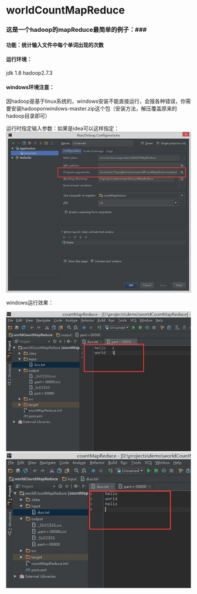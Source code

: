 # worldCountMapReduce
### 这是一个hadoop的mapReduce最简单的例子：###
#### 功能：统计输入文件中每个单词出现的次数 ####
#### 运行环境： ####
jdk 1.8
hadoop2.7.3

#### windows环境注意： ####
因hadoop是基于linux系统的，windows安装不能直接运行，会报各种错误，你需要安装hadooponwindows-master.zip这个包（安装方法，解压覆盖原来的hadoop目录即可）

运行时指定输入参数：如果是idea可以这样指定：![](https://github.com/chenxiaoqiong/worldCountMapReduce/blob/master/imgs/1.jpg)

windows运行效果：

![](https://github.com/chenxiaoqiong/worldCountMapReduce/blob/master/imgs/2.jpg)
![](https://github.com/chenxiaoqiong/worldCountMapReduce/blob/master/imgs/3.jpg)
